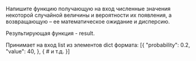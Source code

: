 Напишите функцию получающую на вход численные значения некоторой случайной величины и вероятности их появления,
а возвращающую – ее математическое ожидание и дисперсию.


Результирующая функция - result.

Принимает на вход list из элементов dict формата:
[{
    "probability": 0.2,
    "value": 40,
}, {
    # и т.д.
}]
